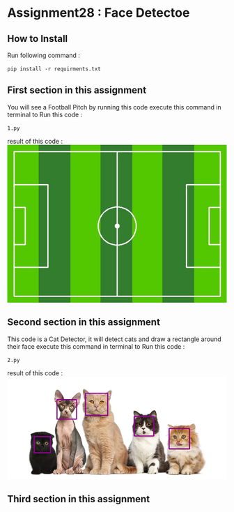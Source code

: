 # Assignment28 : Face Detectoe

## How to Install
Run following command :
```
pip install -r requirments.txt
```
## First section in this assignment
You will see a Football Pitch by running this code
execute this command in terminal to Run this code :
```
1.py
```
result of this code :
![Alt text](output_images/outout_1.jpg)
## Second section in this assignment
This code is a Cat Detector, it will detect cats and draw a rectangle around their face
execute this command in terminal to Run this code :
```
2.py
```
result of this code :
![Alt text](output_images/outout_2.jpg)

## Third section in this assignment